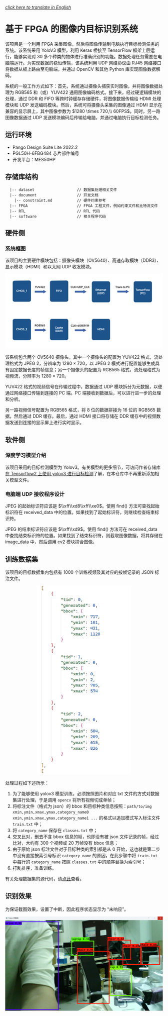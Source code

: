 [*click here to translate in English*]()

# 基于 FPGA 的图像内目标识别系统

该项目是一个利用 FPGA 采集图像，然后将图像传输到电脑执行目标检测任务的系统。该系统采用 YoloV3 模型，利用 Keras 桥接至 TensorFlow 框架上层运行，能够实现对 30 多个种类的物体进行准确识别的功能。数据处理任务需要在电脑端运行。为实现数据的稳恒传输，该系统利用 UDP 网络协议由 RJ45 网络接口将数据从板上路由至电脑端，并通过 OpenCV 和其他 Python 库实现图像数据解码。

系统的一般工作方式如下：首先，系统通过摄像头捕获实时图像，并将图像数据处理为 RGB565 和（或）YUV422 通用图像编码格式。接下来，经过硬逻辑模块的处理，通过 DDR 和 FIFO 等跨时钟缓存存储硬件，将图像数据传输给 HDMI 处理模块和 UDP 发送编码模块。然后，系统可将摄像头采集的图像通过 HDMI 显示在兼容的显示屏上，其中图像参数为 $1280 \times 720,\\ 60FPS$。同时，另一路图像数据通过 UDP 发送模块编码后传输给电脑，并通过电脑执行目标检测任务。

## 运行环境

  * Pango Design Suite Lite 2022.2
  * PGL50H-6FBG484 芯片部件编号
  * 开发平台：MES50HP

## 存储库结构

```
  |-- dataset                   // 数据集处理相关文件
  |-- document                  // 开发文档
    |-- constraint.md           // 硬件约束参考
  |-- FPGA                      // FPGA 工程文件，例如约束文件和比特流文件
  |-- RTL                       // RTL 代码
  |-- software                  // 相关程序代码
```

## 硬件侧
### 系统框图

该项目的主要硬件模块包括：摄像头模块（OV5640）、高速存取模块（DDR3）、显示模块（HDMI）和以太网 UDP 收发模块。

<div align = 'center'><img src = './document\pic\图片1.png' width='600'></div>

该系统包含两个 OV5640 摄像头。其中一个摄像头的配置为 YUV422 格式，流处理格式为 JPEG 2，分辨率为 $1280\times 720$，以 JPEG 2 模式进行配置能够生成具有固定数据长度的帧信息；另一个摄像头的配置为 RGB565 格式，流处理格式为视频流，分辨率为 $1280\times 720$。

YUV422 格式的视频信号在传输过程中，数据通过 UDP 模块拆分为元数据，以便通过网络接口传输到连接的 PC 端。PC 端接收到数据后，可以进行进一步的处理和分析。

另一路视频信号配置为 RGB565 格式，将 8 位的数据拼接为 16 位的 RGB565 数据，然后通过 DDR 缓存。最后，通过 HDMI 接口将存储在 DDR 缓存中的视频数据发送到连接的显示屏上进行实时显示。

## 软件侧
### 深度学习模型介绍

该项目采用的目标检测模型为 Yolov3。有关模型的更多细节，可访问作者存储库[在 Tensorflow2 上使用 yolov3 进行目标检测](https://github.com/MongooseOrion/tf2-keras-yolo3)了解，在本仓库中不再重新添加相关模型文件。

### 电脑端 UDP 接收程序设计
JPEG 的起始标识符应该是 $\\xff\\xd8\\xff\\xe0$。使用 find() 方法可查找起始标识符在 received_data 中的位置。如果找到了起始标识符，则继续检查结束标识符。

JPEG 的结束标识符应该是 $\\xff\\xd9$。使用 find() 方法可在 received_data 中查找结束标识符的位置。如果找到了结束标识符，则截取图像数据，将其存储在 image_data 中，然后调用 cv2 模块拼合图像。

## 训练数据集

该项目的目标数据集内包括有 1000 个训练视频及其对应的按帧记录的 JSON 标注文件。

<div align = 'center'><img src = './document\pic\屏幕截图 2023-08-03 162036.png' height='600'></div>

处理过程如下述所示：
  1. 为了能够使用 yolov3 模型训练，必须按照图片和对应 txt 文件的方式对数据集进行处理，于是调用 `opencv` 将所有视频切成单帧；
  2. 将标注文件（格式为 json）的 bbox 和目标种类信息按照：`path/to/img xmin,ymin,xmax,ymax,category_name0 xmin,ymin,xmax,ymax,category_name1 ...` 的格式以追加模式写入标注文件 `train.txt` 中；
  3. 将 `category_name` 保存在 `classes.txt` 中；
  4. 交叉比对，删去不含 bbox 信息的帧，也即没有被 json 文件记录的帧，经过比对，大约有 300 个视频或 20 万帧没有 bbox 信息；
  5. 由于原始 json 标注文件对于目标种类的索引都是从 0 开始，这也就是第二步中没有直接按索引号标识 `category_name` 的原因，在此步骤中将 `train.txt` 中每行的 `category_name` 按照 `classes.txt` 中的顺序替换为索引号；
  6. 打乱排序，准备训练。

有关处理数据集的源代码，请[点此](https://github.com/MongooseOrion/FPGA-Image-Recognition/blob/master/dataset/process.py)查看。

## 识别效果
为保证截图效果，设置了中断，因此程序状态显示为 “未响应”。

<div align = 'center'><img src = './document\pic\图片2.png' height='300'></div>
